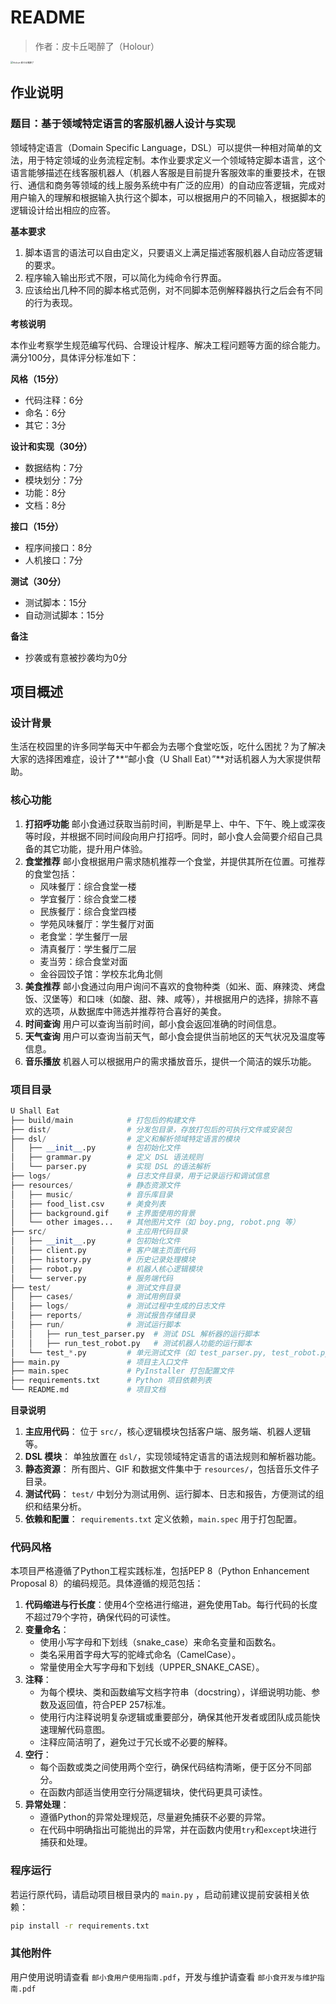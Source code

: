 # README
>  作者：皮卡丘喝醉了（Holour）

<img src="pictures/Holour.png" alt="Holour-皮卡丘喝醉了" style="zoom:25%;" />

## 作业说明

### 题目：基于领域特定语言的客服机器人设计与实现
领域特定语言（Domain Specific Language，DSL）可以提供一种相对简单的文法，用于特定领域的业务流程定制。本作业要求定义一个领域特定脚本语言，这个语言能够描述在线客服机器人（机器人客服是目前提升客服效率的重要技术，在银行、通信和商务等领域的线上服务系统中有广泛的应用）的自动应答逻辑，完成对用户输入的理解和根据输入执行这个脚本，可以根据用户的不同输入，根据脚本的逻辑设计给出相应的应答。

**基本要求**

1. 脚本语言的语法可以自由定义，只要语义上满足描述客服机器人自动应答逻辑的要求。
2. 程序输入输出形式不限，可以简化为纯命令行界面。
3. 应该给出几种不同的脚本格式范例，对不同脚本范例解释器执行之后会有不同的行为表现。

**考核说明**

本作业考察学生规范编写代码、合理设计程序、解决工程问题等方面的综合能力。满分100分，具体评分标准如下：

**风格（15分）**

- 代码注释：6分
- 命名：6分
- 其它：3分

**设计和实现（30分）**

- 数据结构：7分
- 模块划分：7分
- 功能：8分
- 文档：8分

**接口（15分）**

- 程序间接口：8分
- 人机接口：7分

**测试（30分）**

- 测试脚本：15分
- 自动测试脚本：15分

**备注**

- 抄袭或有意被抄袭均为0分



## 项目概述

### 设计背景

生活在校园里的许多同学每天中午都会为去哪个食堂吃饭，吃什么困扰？为了解决大家的选择困难症，设计了**“邮小食（U Shall Eat）”**对话机器人为大家提供帮助。



### 核心功能

1. **打招呼功能**
   邮小食通过获取当前时间，判断是早上、中午、下午、晚上或深夜等时段，并根据不同时间段向用户打招呼。同时，邮小食人会简要介绍自己具备的其它功能，提升用户体验。
2. **食堂推荐**
   邮小食根据用户需求随机推荐一个食堂，并提供其所在位置。可推荐的食堂包括：
   - 风味餐厅：综合食堂一楼
   - 学宜餐厅：综合食堂二楼
   - 民族餐厅：综合食堂四楼
   - 学苑风味餐厅：学生餐厅对面
   - 老食堂：学生餐厅一层
   - 清真餐厅：学生餐厅二层
   - 麦当劳：综合食堂对面
   - 金谷园饺子馆：学校东北角北侧
3. **美食推荐**
   邮小食通过向用户询问不喜欢的食物种类（如米、面、麻辣烫、烤盘饭、汉堡等）和口味（如酸、甜、辣、咸等），并根据用户的选择，排除不喜欢的选项，从数据库中筛选并推荐符合喜好的美食。
4. **时间查询**
   用户可以查询当前时间，邮小食会返回准确的时间信息。
5. **天气查询**
   用户可以查询当前天气，邮小食会提供当前地区的天气状况及温度等信息。
6. **音乐播放**
   机器人可以根据用户的需求播放音乐，提供一个简洁的娱乐功能。



### 项目目录

```python
U Shall Eat
├── build/main            # 打包后的构建文件
├── dist/                 # 分发包目录，存放打包后的可执行文件或安装包
├── dsl/                  # 定义和解析领域特定语言的模块
│   ├── __init__.py       # 包初始化文件
│   ├── grammar.py        # 定义 DSL 语法规则
│   └── parser.py         # 实现 DSL 的语法解析
├── logs/                 # 日志文件目录，用于记录运行和调试信息
├── resources/            # 静态资源文件
│   ├── music/            # 音乐库目录
│   ├── food_list.csv     # 美食列表
│   ├── background.gif    # 主界面使用的背景
│   └── other images...   # 其他图片文件（如 boy.png, robot.png 等）
├── src/                  # 主应用代码目录
│   ├── __init__.py       # 包初始化文件
│   ├── client.py         # 客户端主页面代码
│   ├── history.py        # 历史记录处理模块
│   ├── robot.py          # 机器人核心逻辑模块
│   └── server.py         # 服务端代码
├── test/                 # 测试文件目录
│   ├── cases/            # 测试用例目录
│   ├── logs/             # 测试过程中生成的日志文件
│   ├── reports/          # 测试报告存储目录
│   ├── run/              # 测试运行脚本
│   │   ├── run_test_parser.py  # 测试 DSL 解析器的运行脚本
│   │   ├── run_test_robot.py   # 测试机器人功能的运行脚本
│   └── test_*.py         # 单元测试文件（如 test_parser.py, test_robot.py 等）
├── main.py               # 项目主入口文件
├── main.spec             # PyInstaller 打包配置文件
├── requirements.txt      # Python 项目依赖列表
└── README.md             # 项目文档
```

**目录说明**

1. **主应用代码**：
   位于 `src/`，核心逻辑模块包括客户端、服务端、机器人逻辑等。
2. **DSL 模块**：
   单独放置在 `dsl/`，实现领域特定语言的语法规则和解析器功能。
3. **静态资源**：
   所有图片、GIF 和数据文件集中于 `resources/`，包括音乐文件子目录。
4. **测试代码**：
   `test/` 中划分为测试用例、运行脚本、日志和报告，方便测试的组织和结果分析。
5. **依赖和配置**：
   `requirements.txt` 定义依赖，`main.spec` 用于打包配置。



### 代码风格

本项目严格遵循了Python工程实践标准，包括PEP 8（Python Enhancement Proposal 8）的编码规范。具体遵循的规范包括：

1. **代码缩进与行长度**：使用4个空格进行缩进，避免使用Tab。每行代码的长度不超过79个字符，确保代码的可读性。
2. **变量命名**：
   - 使用小写字母和下划线（snake_case）来命名变量和函数名。
   - 类名采用首字母大写的驼峰式命名（CamelCase）。
   - 常量使用全大写字母和下划线（UPPER_SNAKE_CASE）。
3. **注释**：
   - 为每个模块、类和函数编写文档字符串（docstring），详细说明功能、参数及返回值，符合PEP 257标准。
   - 使用行内注释说明复杂逻辑或重要部分，确保其他开发者或团队成员能快速理解代码意图。
   - 注释应简洁明了，避免过于冗长或不必要的解释。
4. **空行**：
   - 每个函数或类之间使用两个空行，确保代码结构清晰，便于区分不同部分。
   - 在函数内部适当使用空行分隔逻辑块，使代码更具可读性。
5. **异常处理**：
   - 遵循Python的异常处理规范，尽量避免捕获不必要的异常。
   - 在代码中明确指出可能抛出的异常，并在函数内使用`try`和`except`块进行捕获和处理。



### 程序运行

若运行原代码，请启动项目根目录内的 `main.py` ，启动前建议提前安装相关依赖：

```bash
pip install -r requirements.txt
```



### 其他附件

用户使用说明请查看 `邮小食用户使用指南.pdf`，开发与维护请查看 `邮小食开发与维护指南.pdf`

